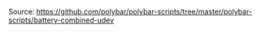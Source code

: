 Source: https://github.com/polybar/polybar-scripts/tree/master/polybar-scripts/battery-combined-udev

